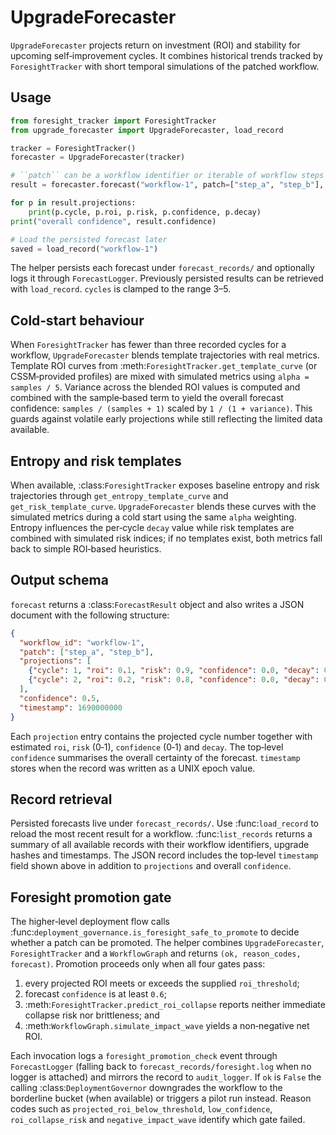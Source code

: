 # UpgradeForecaster

`UpgradeForecaster` projects return on investment (ROI) and stability for upcoming self‑improvement cycles.
It combines historical trends tracked by `ForesightTracker` with short temporal simulations of the patched workflow.

## Usage

```python
from foresight_tracker import ForesightTracker
from upgrade_forecaster import UpgradeForecaster, load_record

tracker = ForesightTracker()
forecaster = UpgradeForecaster(tracker)

# ``patch`` can be a workflow identifier or iterable of workflow steps
result = forecaster.forecast("workflow-1", patch=["step_a", "step_b"], cycles=3)

for p in result.projections:
    print(p.cycle, p.roi, p.risk, p.confidence, p.decay)
print("overall confidence", result.confidence)

# Load the persisted forecast later
saved = load_record("workflow-1")
```

The helper persists each forecast under ``forecast_records/`` and optionally logs it through ``ForecastLogger``.
Previously persisted results can be retrieved with ``load_record``.
`cycles` is clamped to the range 3–5.

## Cold‑start behaviour

When ``ForesightTracker`` has fewer than three recorded cycles for a workflow, ``UpgradeForecaster`` blends template trajectories with real metrics.
Template ROI curves from :meth:`ForesightTracker.get_template_curve` (or CSSM‑provided profiles) are mixed with simulated metrics using ``alpha = samples / 5``.
Variance across the blended ROI values is computed and combined with the sample‑based term to yield the overall forecast confidence: ``samples / (samples + 1)`` scaled by ``1 / (1 + variance)``.
This guards against volatile early projections while still reflecting the limited data available.

## Entropy and risk templates

When available, :class:`ForesightTracker` exposes baseline entropy and risk trajectories through
``get_entropy_template_curve`` and ``get_risk_template_curve``. ``UpgradeForecaster`` blends these
curves with the simulated metrics during a cold start using the same ``alpha`` weighting. Entropy
influences the per‑cycle ``decay`` value while risk templates are combined with simulated risk
indices; if no templates exist, both metrics fall back to simple ROI‑based heuristics.

## Output schema

``forecast`` returns a :class:`ForecastResult` object and also writes a JSON document with the following structure:

```json
{
  "workflow_id": "workflow-1",
  "patch": ["step_a", "step_b"],
  "projections": [
    {"cycle": 1, "roi": 0.1, "risk": 0.9, "confidence": 0.0, "decay": 0.0},
    {"cycle": 2, "roi": 0.2, "risk": 0.8, "confidence": 0.0, "decay": 0.0}
  ],
  "confidence": 0.5,
  "timestamp": 1690000000
}
```

Each ``projection`` entry contains the projected cycle number together with estimated ``roi``, ``risk`` (0‑1),
``confidence`` (0‑1) and ``decay``. The top‑level ``confidence`` summarises the overall certainty of the forecast.
``timestamp`` stores when the record was written as a UNIX epoch value.

## Record retrieval

Persisted forecasts live under ``forecast_records/``. Use :func:`load_record` to reload the most
recent result for a workflow. :func:`list_records` returns a summary of all available records with
their workflow identifiers, upgrade hashes and timestamps. The JSON record includes the top‑level
``timestamp`` field shown above in addition to ``projections`` and overall ``confidence``.

## Foresight promotion gate

The higher‑level deployment flow calls
:func:`deployment_governance.is_foresight_safe_to_promote` to decide whether a
patch can be promoted.  The helper combines ``UpgradeForecaster``,
``ForesightTracker`` and a ``WorkflowGraph`` and returns ``(ok, reason_codes,
forecast)``.  Promotion proceeds only when all four gates pass:

1. every projected ROI meets or exceeds the supplied ``roi_threshold``;
2. forecast ``confidence`` is at least ``0.6``;
3. :meth:`ForesightTracker.predict_roi_collapse` reports neither immediate
   collapse risk nor brittleness; and
4. :meth:`WorkflowGraph.simulate_impact_wave` yields a non‑negative net ROI.

Each invocation logs a ``foresight_promotion_check`` event through
``ForecastLogger`` (falling back to ``forecast_records/foresight.log`` when no
logger is attached) and mirrors the record to ``audit_logger``.  If ``ok`` is
``False`` the calling :class:`DeploymentGovernor` downgrades the workflow to the
borderline bucket (when available) or triggers a pilot run instead.  Reason codes
such as ``projected_roi_below_threshold``, ``low_confidence``,
``roi_collapse_risk`` and ``negative_impact_wave`` identify which gate failed.
